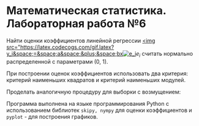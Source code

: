 # Математическая статистика. Лабораторная работа №6
Найти оценки коэффициентов линейной регрессии
<a href="https://www.codecogs.com/eqnedit.php?latex=y_i&space;=&space;a&space;&plus;&space;bx_i&space;&plus;&space;e_i" target="_blank"><img src="https://latex.codecogs.com/gif.latex?y_i&space;=&space;a&space;&plus;&space;bx<a href="https://www.codecogs.com/eqnedit.php?latex=e_i" target="_blank"><img src="https://latex.codecogs.com/gif.latex?e_i" title="e_i" /></a>$e_i$ считать нормально распределенной с параметрами (0, 1).

При построении оценок коэффициентов использовать два критерия: критерий наименьших квадратов и критерий наименьших модулей.

Проделать аналогичную процедуру для выборки с возмущением:

Программа выполнена на языке программирования Python с использованием библиотек ```skipy, nympy``` для оценки коэффициентов и ```pyplot``` - для построения графиков. 
